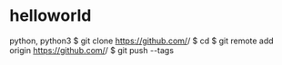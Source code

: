 # helloworld
python, python3
$ git clone https://github.com/<QueenWw>/<helloworld>
  $ cd <helloworld>
$ git remote add origin https://github.com/<QueenWw>/<helloworld>
$ git push --tags
